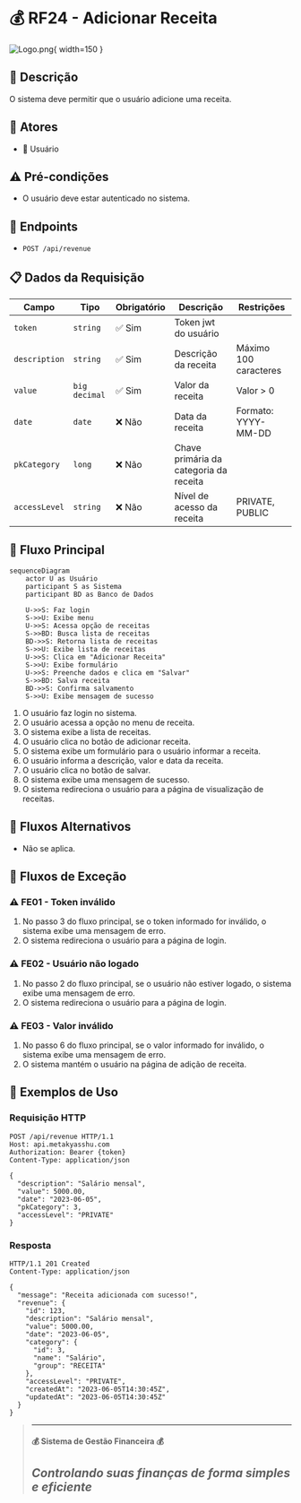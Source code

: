# 💰 RF24 - Adicionar Receita 

![Logo.png](Logo.png){ width=150 }

## 📝 Descrição

O sistema deve permitir que o usuário adicione uma receita.

## 👥 Atores

- 👤 Usuário

## ⚠️ Pré-condições

- O usuário deve estar autenticado no sistema.

## 🔌 Endpoints

- `POST /api/revenue`

## 📋 Dados da Requisição

| Campo         | Tipo          | Obrigatório | Descrição                              | Restrições |
|---------------|---------------|-------------|----------------------------------------|------------|
| `token`       | `string`      | ✅ Sim      | Token jwt do usuário                   |            |
| `description` | `string`      | ✅ Sim      | Descrição da receita                   | Máximo 100 caracteres |
| `value`       | `big decimal` | ✅ Sim      | Valor da receita                       | Valor > 0  |
| `date`        | `date`        | ❌ Não      | Data da receita                        | Formato: YYYY-MM-DD |
| `pkCategory`  | `long`        | ❌ Não      | Chave primária da categoria da receita |            |
| `accessLevel` | `string`      | ❌ Não      | Nível de acesso da receita             | PRIVATE, PUBLIC |

## 🔄 Fluxo Principal

```mermaid
sequenceDiagram
    actor U as Usuário
    participant S as Sistema
    participant BD as Banco de Dados
    
    U->>S: Faz login
    S->>U: Exibe menu
    U->>S: Acessa opção de receitas
    S->>BD: Busca lista de receitas
    BD->>S: Retorna lista de receitas
    S->>U: Exibe lista de receitas
    U->>S: Clica em "Adicionar Receita"
    S->>U: Exibe formulário
    U->>S: Preenche dados e clica em "Salvar"
    S->>BD: Salva receita
    BD->>S: Confirma salvamento
    S->>U: Exibe mensagem de sucesso
```

1. O usuário faz login no sistema.
2. O usuário acessa a opção no menu de receita.
3. O sistema exibe a lista de receitas.
4. O usuário clica no botão de adicionar receita.
5. O sistema exibe um formulário para o usuário informar a receita.
6. O usuário informa a descrição, valor e data da receita.
7. O usuário clica no botão de salvar.
8. O sistema exibe uma mensagem de sucesso.
9. O sistema redireciona o usuário para a página de visualização de receitas.

## 🔀 Fluxos Alternativos

- Não se aplica.

## 🚫 Fluxos de Exceção

### ⚠️ FE01 - Token inválido
1. No passo 3 do fluxo principal, se o token informado for inválido, o sistema exibe uma mensagem de erro.
2. O sistema redireciona o usuário para a página de login.

### ⚠️ FE02 - Usuário não logado
1. No passo 2 do fluxo principal, se o usuário não estiver logado, o sistema exibe uma mensagem de erro.
2. O sistema redireciona o usuário para a página de login.

### ⚠️ FE03 - Valor inválido
1. No passo 6 do fluxo principal, se o valor informado for inválido, o sistema exibe uma mensagem de erro.
2. O sistema mantém o usuário na página de adição de receita.

## 🧪 Exemplos de Uso

### Requisição HTTP
```http
POST /api/revenue HTTP/1.1
Host: api.metakyasshu.com
Authorization: Bearer {token}
Content-Type: application/json

{
  "description": "Salário mensal",
  "value": 5000.00,
  "date": "2023-06-05",
  "pkCategory": 3,
  "accessLevel": "PRIVATE"
}
```

### Resposta
```http
HTTP/1.1 201 Created
Content-Type: application/json

{
  "message": "Receita adicionada com sucesso!",
  "revenue": {
    "id": 123,
    "description": "Salário mensal",
    "value": 5000.00,
    "date": "2023-06-05",
    "category": {
      "id": 3,
      "name": "Salário",
      "group": "RECEITA"
    },
    "accessLevel": "PRIVATE",
    "createdAt": "2023-06-05T14:30:45Z",
    "updatedAt": "2023-06-05T14:30:45Z"
  }
}
```


> ---------------------------------------------------------------------------
> #### 💰 Sistema de Gestão Financeira 💰
> ***Controlando suas finanças de forma simples e eficiente***
> ---------------------------------------------------------------------------